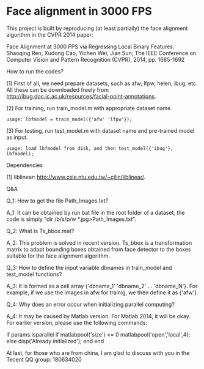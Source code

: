 Face alignment in 3000 FPS
==========================

This project is built by reproducing (at least partially) the face alignment algorithm in the CVPR 2014 paper: 

  Face Alignment at 3000 FPS via Regressing Local Binary Features. Shaoqing Ren, Xudong Cao, Yichen Wei, Jian Sun; The IEEE Conference on Computer Vision and Pattern Recognition (CVPR), 2014, pp. 1685-1692 

How to run the codes?

(1) First of all, we need prepare datasets, such as afw, lfpw, helen, ibug, etc. All these can be downloaded freely from http://ibug.doc.ic.ac.uk/resources/facial-point-annotations. 

(2) For training, run train_model.m with appropriate dataset name.

    usage: lbfmodel = train_model({'afw' 'lfpw'});

(3) For testing, run test_model.m with dataset name and pre-trained model as input.

    usage: load lbfmodel from disk, and then test_model({'ibug'}, lbfmodel);
    
Dependencies

(1) liblinear: http://www.csie.ntu.edu.tw/~cjlin/liblinear/.

Q&A

Q_1: How to get the file Path_Images.txt?

A_1: It can be obtained by run bat file in the root folder of a dataset, the code is simply "dir /b/s/p/w *.jpg>Path_Images.txt".

Q_2: What is Ts_bbox.mat?

A_2: This problem is solved in recent version. Ts_bbox is a transformation matrix to adapt bounding boxes obtained from face detector to the boxes suitable for the face alignment algorithm.

Q_3: How to define the input variable dbnames in train_model and test_model functions?

A_3: It is formed as a cell array {'dbname_1' 'dbname_2' ... 'dbname_N'}. For example, if we use the images in afw for trainig, we then define it as {'afw'}.

Q_4: Why does an error occur when initializing parallel computing?

A_4: It may be caused by Matlab version. For Matlab 2014, it will be okay. For earlier version, please use the following commands:

if params.isparallel
    if matlabpool('size') <= 0 
        matlabpool('open','local',4); 
    else
        disp('Already initialized');
    end
end

At last, for those who are from china, I am glad to discuss with you in the Tecent QQ group: 180634020


